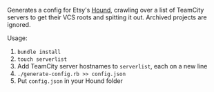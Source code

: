 Generates a config for Etsy's [Hound](https://github.com/etsy/hound), crawling over a list of TeamCity servers to get their VCS roots and spitting it out. Archived projects are ignored.

Usage:

1. `bundle install`
1. `touch serverlist`
1. Add TeamCity server hostnames to `serverlist`, each on a new line
1. `./generate-config.rb >> config.json`
1. Put `config.json` in your Hound folder
